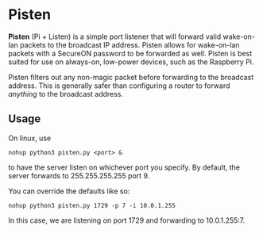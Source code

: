 # Pisten
**Pisten** (Pi + Listen) is a simple port listener that will forward valid wake-on-lan packets to the broadcast IP address.
Pisten allows for wake-on-lan packets with a SecureON password to be forwarded as well.
Pisten is best suited for use on always-on, low-power devices, such as the Raspberry Pi.
 
Pisten filters out any non-magic packet before forwarding to the broadcast address.
This is generally safer than configuring a router to forward _anything_ to the broadcast address.


## Usage
On linux, use 
```
nohup python3 pisten.py <port> &
```
to have the server listen on whichever port you specify.
By default, the server forwards to 255.255.255.255 port 9.

You can override the defaults like so:
```
nohup python3 pisten.py 1729 -p 7 -i 10.0.1.255
```
In this case, we are listening on port 1729 and forwarding to 10.0.1.255:7.
